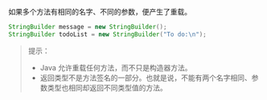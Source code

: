 如果多个方法有相同的名字、不同的参数，便产生了重载。

```java
StringBuilder message = new StringBuilder();
StringBuilder todoList = new StringBuilder("To do:\n");
```

> 提示：
>
> + Java 允许重载任何方法，而不只是构造器方法。
> + 返回类型不是方法签名的一部分。也就是说，不能有两个名字相同、参数类型也相同却返回不同类型值的方法。